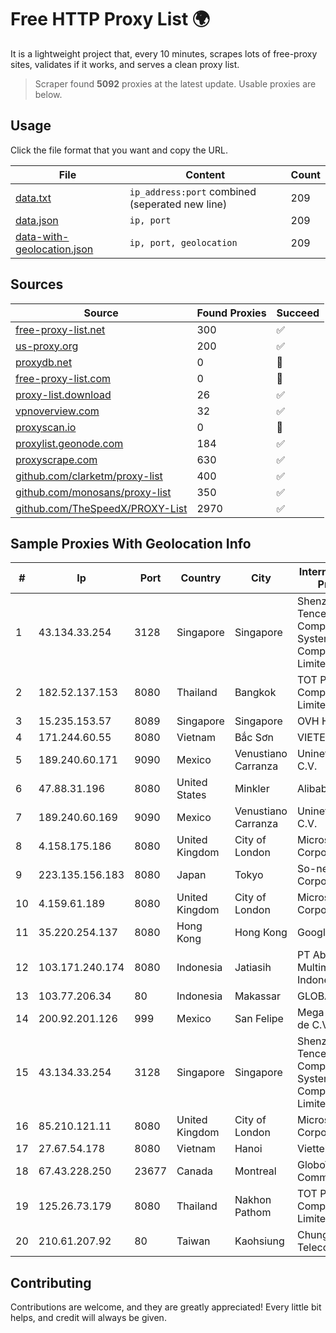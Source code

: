 
# Free HTTP Proxy List 🌍

It is a lightweight project that, every 10 minutes, scrapes lots of free-proxy sites, validates if it works, and serves a clean proxy list.


> Scraper found **5092** proxies at the latest update. Usable proxies are below.

## Usage

Click the file format that you want and copy the URL.


|File|Content|Count|
|----|-------|-----|
|[data.txt](https://raw.githubusercontent.com/themiralay/Proxy-List-World/master/data.txt)|`ip_address:port` combined (seperated new line)|209|
|[data.json](https://raw.githubusercontent.com/themiralay/Proxy-List-World/master/data.json)|`ip, port`|209|
|[data-with-geolocation.json](https://raw.githubusercontent.com/themiralay/Proxy-List-World/master/data-with-geolocation.json)|`ip, port, geolocation`|209|

## Sources

|Source|Found Proxies|Succeed|
|------|-------------|-------|
|[free-proxy-list.net](https://free-proxy-list.net)|300|✅|
|[us-proxy.org](https://www.us-proxy.org)|200|✅|
|[proxydb.net](http://proxydb.net)|0|🚫|
|[free-proxy-list.com](https://free-proxy-list.com/?page=&port=&type%5B%5D=http&type%5B%5D=https&up_time=0&search=Search)|0|🚫|
|[proxy-list.download](https://www.proxy-list.download/HTTP)|26|✅|
|[vpnoverview.com](https://vpnoverview.com/privacy/anonymous-browsing/free-proxy-servers)|32|✅|
|[proxyscan.io](https://www.proxyscan.io)|0|🚫|
|[proxylist.geonode.com](https://proxylist.geonode.com/api/proxy-list?limit=300&page=1&sort_by=lastChecked&sort_type=desc&protocols=http,https)|184|✅|
|[proxyscrape.com](https://api.proxyscrape.com/v2/?request=displayproxies&protocol=http&timeout=10000&country=all&ssl=all&anonymity=all)|630|✅|
|[github.com/clarketm/proxy-list](https://raw.githubusercontent.com/clarketm/proxy-list/master/proxy-list-raw.txt)|400|✅|
|[github.com/monosans/proxy-list](https://raw.githubusercontent.com/monosans/proxy-list/main/proxies/http.txt)|350|✅|
|[github.com/TheSpeedX/PROXY-List](https://raw.githubusercontent.com/TheSpeedX/PROXY-List/master/http.txt)|2970|✅|


## Sample Proxies With Geolocation Info

|#|Ip|Port|Country|City|Internet Service Provider|
|-|--|----|-------|----|-------------------------|
|1|43.134.33.254|3128|Singapore|Singapore|Shenzhen Tencent Computer Systems Company Limited|
|2|182.52.137.153|8080|Thailand|Bangkok|TOT Public Company Limited|
|3|15.235.153.57|8089|Singapore|Singapore|OVH Hosting|
|4|171.244.60.55|8080|Vietnam|Bắc Sơn|VIETEL|
|5|189.240.60.171|9090|Mexico|Venustiano Carranza|Uninet S.A. de C.V.|
|6|47.88.31.196|8080|United States|Minkler|Alibaba.com LLC|
|7|189.240.60.169|9090|Mexico|Venustiano Carranza|Uninet S.A. de C.V.|
|8|4.158.175.186|8080|United Kingdom|City of London|Microsoft Corporation|
|9|223.135.156.183|8080|Japan|Tokyo|So-net Corporation|
|10|4.159.61.189|8080|United Kingdom|City of London|Microsoft Corporation|
|11|35.220.254.137|8080|Hong Kong|Hong Kong|Google LLC|
|12|103.171.240.174|8080|Indonesia|Jatiasih|PT Abs Multimedia Indonesia|
|13|103.77.206.34|80|Indonesia|Makassar|GLOBALMANDIRI|
|14|200.92.201.126|999|Mexico|San Felipe|Mega Cable, S.A. de C.V.|
|15|43.134.33.254|3128|Singapore|Singapore|Shenzhen Tencent Computer Systems Company Limited|
|16|85.210.121.11|8080|United Kingdom|City of London|Microsoft Corporation|
|17|27.67.54.178|8080|Vietnam|Hanoi|Viettel Group|
|18|67.43.228.250|23677|Canada|Montreal|GloboTech Communications|
|19|125.26.73.179|8080|Thailand|Nakhon Pathom|TOT Public Company Limited|
|20|210.61.207.92|80|Taiwan|Kaohsiung|Chunghwa Telecom Co., Ltd.|



## Contributing

Contributions are welcome, and they are greatly appreciated! Every
little bit helps, and credit will always be given.

